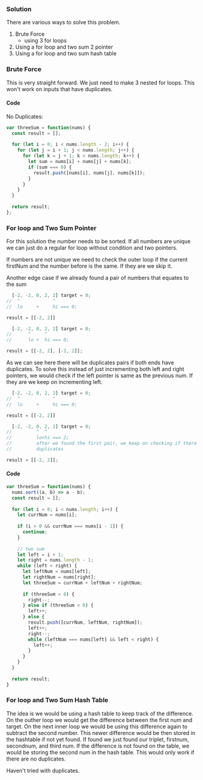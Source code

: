 ### Solution

There are various ways to solve this problem. 
1. Brute Force
    * using 3 for loops
2. Using a for loop and two sum 2 pointer
3. Using a for loop and two sum hash table

### Brute Force

This is very straight forward. We just need to make 3 nested for loops. This
won't work on inputs that have duplicates.
#### Code

No Duplicates:
```javascript
var threeSum = function(nums) {
  const result = [];
  
  for (let i = 0; i < nums.length - 2; i++) {
    for (let j = i + 1; j < nums.length; j++) {
      for (let k = j + 1; k < nums.length; k++) {      
        let sum = nums[i] + nums[j] + nums[k];
        if (sum === 0) {
          result.push([nums[i], nums[j], nums[k]]);
        }
      }
    }
  }
  
  return result;
};
```

### For loop and Two Sum Pointer

For this solution the number needs to be sorted.
If all numbers are unique we can just do a regular for loop without condition and
two pointers.

If numbers are not unique we need to check the outer loop if the current firstNum
and the number before is the same. If they are we skip it.

Another edge case if we already found a pair of numbers that equates to the sum

```javascript
  [-2, -2, 0, 2, 2] target = 0;
//  ^            ^
//  lo     +     hi === 0;

result = [[-2, 2]]

  [-2, -2, 0, 2, 2] target = 0;
//      ^     ^
//      lo +  hi === 0;

result = [[-2, 2], [-2, 2]];
```

As we can see here there will be duplicates pairs if both ends have duplicates.
To solve this instead of just incrementing both left and right pointers, we would
check if the left pointer is same as the previous num. If they are we keep on 
incrementing left.

```javascript
  [-2, -2, 0, 2, 2] target = 0;
//  ^            ^
//  lo     +     hi === 0;

result = [[-2, 2]]

  [-2, -2, 0, 2, 2] target = 0;
//         ^  ^
//         lo+hi === 2;
//         after we found the first pair, we keep on checking if there are 
//         duplicates

result = [[-2, 2]];
```

#### Code

```javascript
var threeSum = function(nums) {
  nums.sort((a, b) => a - b);
  const result = [];
  
  for (let i = 0; i < nums.length; i++) {
    let currNum = nums[i];
    
    if (i > 0 && currNum === nums[i - 1]) {
      continue;
    }
    
    // two sum
    let left = i + 1;
    let right = nums.length - 1;
    while (left < right) {
      let leftNum = nums[left];
      let rightNum = nums[right];
      let threeSum = currNum + leftNum + rightNum;
      
      if (threeSum > 0) {
        right--;
      } else if (threeSum < 0) {
        left++;
      } else {
        result.push([currNum, leftNum, rightNum]);
        left++;
        right--;
        while (leftNum === nums[left] && left < right) {
          left++;
        }
      }
    }
  }
  
  return result;
}
```

### For loop and Two Sum Hash Table

The idea is we would be using a hash table to keep track of the difference. On
the outher loop we would get the difference between the first num and target. On
the next inner loop we would be using this difference again to subtract the
second number. This newer difference would be then stored in the hashtable if
not yet found. If found we just found our triplet, firstnum, secondnum, and third
num. If the difference is not found on the table, we would be storing the second
num in the hash table. This would only work if there are no duplicates.

Haven't tried with duplicates.
